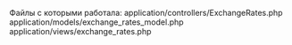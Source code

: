 Файлы с которыми работала:
application/controllers/ExchangeRates.php
application/models/exchange_rates_model.php
application/views/exchange_rates.php
